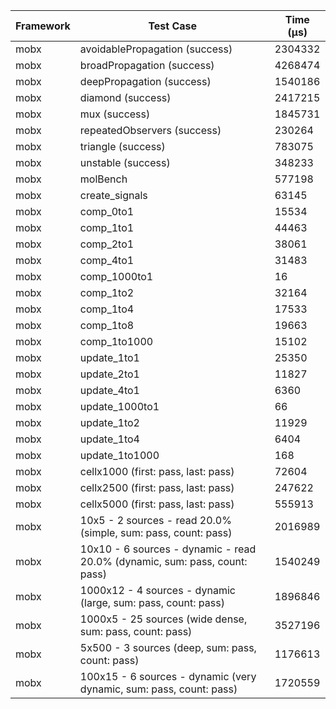 | Framework | Test Case | Time (μs) |
| --- | --- | --- |
| mobx | avoidablePropagation (success) | 2304332 |
| mobx | broadPropagation (success) | 4268474 |
| mobx | deepPropagation (success) | 1540186 |
| mobx | diamond (success) | 2417215 |
| mobx | mux (success) | 1845731 |
| mobx | repeatedObservers (success) | 230264 |
| mobx | triangle (success) | 783075 |
| mobx | unstable (success) | 348233 |
| mobx | molBench | 577198 |
| mobx | create_signals | 63145 |
| mobx | comp_0to1 | 15534 |
| mobx | comp_1to1 | 44463 |
| mobx | comp_2to1 | 38061 |
| mobx | comp_4to1 | 31483 |
| mobx | comp_1000to1 | 16 |
| mobx | comp_1to2 | 32164 |
| mobx | comp_1to4 | 17533 |
| mobx | comp_1to8 | 19663 |
| mobx | comp_1to1000 | 15102 |
| mobx | update_1to1 | 25350 |
| mobx | update_2to1 | 11827 |
| mobx | update_4to1 | 6360 |
| mobx | update_1000to1 | 66 |
| mobx | update_1to2 | 11929 |
| mobx | update_1to4 | 6404 |
| mobx | update_1to1000 | 168 |
| mobx | cellx1000 (first: pass, last: pass) | 72604 |
| mobx | cellx2500 (first: pass, last: pass) | 247622 |
| mobx | cellx5000 (first: pass, last: pass) | 555913 |
| mobx | 10x5 - 2 sources - read 20.0% (simple, sum: pass, count: pass) | 2016989 |
| mobx | 10x10 - 6 sources - dynamic - read 20.0% (dynamic, sum: pass, count: pass) | 1540249 |
| mobx | 1000x12 - 4 sources - dynamic (large, sum: pass, count: pass) | 1896846 |
| mobx | 1000x5 - 25 sources (wide dense, sum: pass, count: pass) | 3527196 |
| mobx | 5x500 - 3 sources (deep, sum: pass, count: pass) | 1176613 |
| mobx | 100x15 - 6 sources - dynamic (very dynamic, sum: pass, count: pass) | 1720559 |
